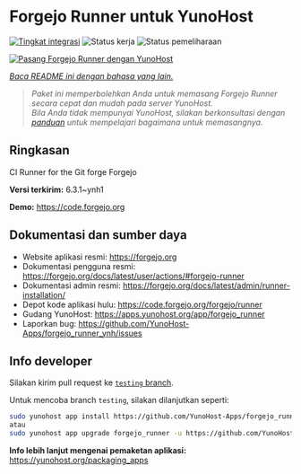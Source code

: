<!--
N.B.: README ini dibuat secara otomatis oleh <https://github.com/YunoHost/apps/tree/master/tools/readme_generator>
Ini TIDAK boleh diedit dengan tangan.
-->

# Forgejo Runner untuk YunoHost

[![Tingkat integrasi](https://apps.yunohost.org/badge/integration/forgejo_runner)](https://ci-apps.yunohost.org/ci/apps/forgejo_runner/)
![Status kerja](https://apps.yunohost.org/badge/state/forgejo_runner)
![Status pemeliharaan](https://apps.yunohost.org/badge/maintained/forgejo_runner)

[![Pasang Forgejo Runner dengan YunoHost](https://install-app.yunohost.org/install-with-yunohost.svg)](https://install-app.yunohost.org/?app=forgejo_runner)

*[Baca README ini dengan bahasa yang lain.](./ALL_README.md)*

> *Paket ini memperbolehkan Anda untuk memasang Forgejo Runner secara cepat dan mudah pada server YunoHost.*  
> *Bila Anda tidak mempunyai YunoHost, silakan berkonsultasi dengan [panduan](https://yunohost.org/install) untuk mempelajari bagaimana untuk memasangnya.*

## Ringkasan

CI Runner for the Git forge Forgejo

**Versi terkirim:** 6.3.1~ynh1

**Demo:** <https://code.forgejo.org>
## Dokumentasi dan sumber daya

- Website aplikasi resmi: <https://forgejo.org>
- Dokumentasi pengguna resmi: <https://forgejo.org/docs/latest/user/actions/#forgejo-runner>
- Dokumentasi admin resmi: <https://forgejo.org/docs/latest/admin/runner-installation/>
- Depot kode aplikasi hulu: <https://code.forgejo.org/forgejo/runner>
- Gudang YunoHost: <https://apps.yunohost.org/app/forgejo_runner>
- Laporkan bug: <https://github.com/YunoHost-Apps/forgejo_runner_ynh/issues>

## Info developer

Silakan kirim pull request ke [`testing` branch](https://github.com/YunoHost-Apps/forgejo_runner_ynh/tree/testing).

Untuk mencoba branch `testing`, silakan dilanjutkan seperti:

```bash
sudo yunohost app install https://github.com/YunoHost-Apps/forgejo_runner_ynh/tree/testing --debug
atau
sudo yunohost app upgrade forgejo_runner -u https://github.com/YunoHost-Apps/forgejo_runner_ynh/tree/testing --debug
```

**Info lebih lanjut mengenai pemaketan aplikasi:** <https://yunohost.org/packaging_apps>
